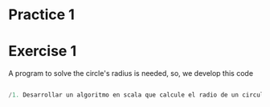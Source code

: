 # Practice 1


# Exercise 1
A program to solve the circle's radius is needed, so, we develop this code
``` scala

/1. Desarrollar un algoritmo en scala que calcule el radio de un circulo
